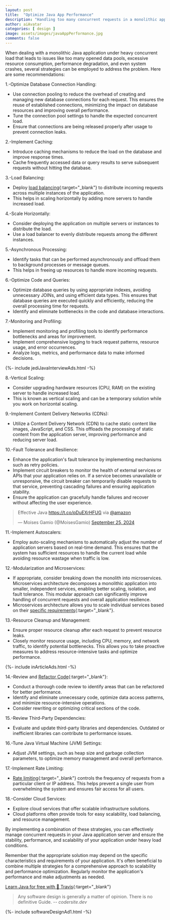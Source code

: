 ```yaml
---
layout: post
title:  "Optimize Java App Performance"
description: "Handling too many concurrent requests in a monolithic application on a Java Application Server can be challenging"
author: aiAvatar
categories: [ design ]
image: assets/images/javaAppPerformance.jpg
comments: false
---
```


When dealing with a monolithic Java application under heavy concurrent load that leads to issues like too many opened data pools, excessive resource consumption, performance degradation, and even system crashes, several strategies can be employed to address the problem. Here are some recommendations:

1.-Optimize Database Connection Handling:

- Use connection pooling to reduce the overhead of creating and managing new database connections for each request. This ensures the reuse of established connections, minimizing the impact on database resources and improving overall performance.
- Tune the connection pool settings to handle the expected concurrent load.
- Ensure that connections are being released properly after usage to prevent connection leaks.

2.-Implement Caching:

- Introduce caching mechanisms to reduce the load on the database and improve response times.
- Cache frequently accessed data or query results to serve subsequent requests without hitting the database.

3.-Load Balancing:

- Deploy [load balancing](https://codersite.dev/load-balancing-clustering/){:target="_blank"} to distribute incoming requests across multiple instances of the application.
- This helps in scaling horizontally by adding more servers to handle increased load.

4.-Scale Horizontally:

- Consider deploying the application on multiple servers or instances to distribute the load.
- Use a load balancer to evenly distribute requests among the different instances.

5.-Asynchronous Processing:

- Identify tasks that can be performed asynchronously and offload them to background processes or message queues.
- This helps in freeing up resources to handle more incoming requests.

6.-Optimize Code and Queries:

- Optimize database queries by using appropriate indexes, avoiding unnecessary JOINs, and using efficient data types. This ensures that database queries are executed quickly and efficiently, reducing the overall processing time for requests.
- Identify and eliminate bottlenecks in the code and database interactions.

7.-Monitoring and Profiling:

- Implement monitoring and profiling tools to identify performance bottlenecks and areas for improvement.
- Implement comprehensive logging to track request patterns, resource usage, and error occurrences.
- Analyze logs, metrics, and performance data to make informed decisions.

<div>
{%- include jediJavaInterviewAds.html -%}
</div>

8.-Vertical Scaling:

- Consider upgrading hardware resources (CPU, RAM) on the existing server to handle increased load.
- This is known as vertical scaling and can be a temporary solution while you work on horizontal scaling.

9.-Implement Content Delivery Networks (CDNs):

- Utilize a Content Delivery Network (CDN) to cache static content like images, JavaScript, and CSS. This offloads the processing of static content from the application server, improving performance and reducing server load.

10.-Fault Tolerance and Resilience:

- Enhance the application's fault tolerance by implementing mechanisms such as retry policies.
- Implement circuit breakers to monitor the health of external services or APIs that your application relies on. If a service becomes unavailable or unresponsive, the circuit breaker can temporarily disable requests to that service, preventing cascading failures and ensuring application stability.
- Ensure the application can gracefully handle failures and recover without affecting the user experience.

<blockquote class="twitter-tweet"><p lang="en" dir="ltr">Effective Java <a href="https://t.co/pDuEXrHFUG">https://t.co/pDuEXrHFUG</a> via <a href="https://twitter.com/amazon?ref_src=twsrc%5Etfw">@amazon</a></p>&mdash; Moises Gamio (@MoisesGamio) <a href="https://twitter.com/MoisesGamio/status/1839041551248535984?ref_src=twsrc%5Etfw">September 25, 2024</a></blockquote> <script async src="https://platform.twitter.com/widgets.js" charset="utf-8"></script>

11.-Implement Autoscalers:

- Employ auto-scaling mechanisms to automatically adjust the number of application servers based on real-time demand. This ensures that the system has sufficient resources to handle the current load while avoiding resource wastage when traffic is low.

12.-Modularization and Microservices:

- If appropriate, consider breaking down the monolith into microservices. Microservices architecture decomposes a monolithic application into smaller, independent services, enabling better scaling, isolation, and fault tolerance. This modular approach can significantly improve handling of concurrent requests and overall application resilience.
- Microservices architecture allows you to scale individual services based on their [specific requirements](https://codersite.dev/uml-diagrams-for-java-developers/){:target="_blank"}.

13.-Resource Cleanup and Management:

- Ensure proper resource cleanup after each request to prevent resource leaks.
- Closely monitor resource usage, including CPU, memory, and network traffic, to identify potential bottlenecks. This allows you to take proactive measures to address resource-intensive tasks and optimize performance.

<div>
{%- include inArticleAds.html -%}
</div>

14.-Review and [Refactor Code](https://codersite.dev/clean-code/){:target="_blank"}:

- Conduct a thorough code review to identify areas that can be refactored for better performance.
- Identify and eliminate unnecessary code, optimize data access patterns, and minimize resource-intensive operations.
- Consider rewriting or optimizing critical sections of the code.

15.-Review Third-Party Dependencies:

- Evaluate and update third-party libraries and dependencies. Outdated or inefficient libraries can contribute to performance issues.

16.-Tune Java Virtual Machine (JVM) Settings:

- Adjust JVM settings, such as heap size and garbage collection parameters, to optimize memory management and overall performance.

17.-Implement Rate Limiting:

- [Rate limiting](https://codersite.dev/rate-limit/){:target="_blank"} controls the frequency of requests from a particular client or IP address. This helps prevent a single user from overwhelming the system and ensures fair access for all users.

18.-Consider Cloud Services:

- Explore cloud services that offer scalable infrastructure solutions.
- Cloud platforms often provide tools for easy scalability, load balancing, and resource management.

By implementing a combination of these strategies, you can effectively manage concurrent requests in your Java application server and ensure the stability, performance, and scalability of your application under heavy load conditions.

Remember that the appropriate solution may depend on the specific characteristics and requirements of your application. It's often beneficial to combine multiple strategies for a comprehensive approach to scalability and performance optimization. Regularly monitor the application's performance and make adjustments as needed.

[Learn Java for free with 🤖 Travis](https://aigents.co/learn){:target="_blank"}

> Any software design is generally a matter of opinion. There is no definitive Guide. -- <cite>codersite.dev</cite>

<div>
{%- include softwareDesignAd1.html -%}
</div>